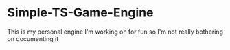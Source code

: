 # Simple-TS-Game-Engine
This is my personal engine I'm working on for fun so I'm not really bothering on documenting it